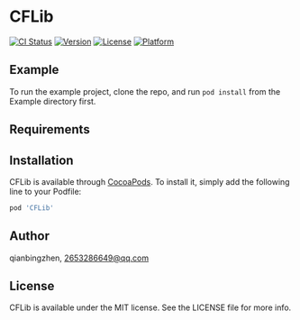 # CFLib

[![CI Status](https://img.shields.io/travis/qianbingzhen/CFLib.svg?style=flat)](https://travis-ci.org/qianbingzhen/CFLib)
[![Version](https://img.shields.io/cocoapods/v/CFLib.svg?style=flat)](https://cocoapods.org/pods/CFLib)
[![License](https://img.shields.io/cocoapods/l/CFLib.svg?style=flat)](https://cocoapods.org/pods/CFLib)
[![Platform](https://img.shields.io/cocoapods/p/CFLib.svg?style=flat)](https://cocoapods.org/pods/CFLib)

## Example

To run the example project, clone the repo, and run `pod install` from the Example directory first.

## Requirements

## Installation

CFLib is available through [CocoaPods](https://cocoapods.org). To install
it, simply add the following line to your Podfile:

```ruby
pod 'CFLib'
```

## Author

qianbingzhen, 2653286649@qq.com

## License

CFLib is available under the MIT license. See the LICENSE file for more info.
